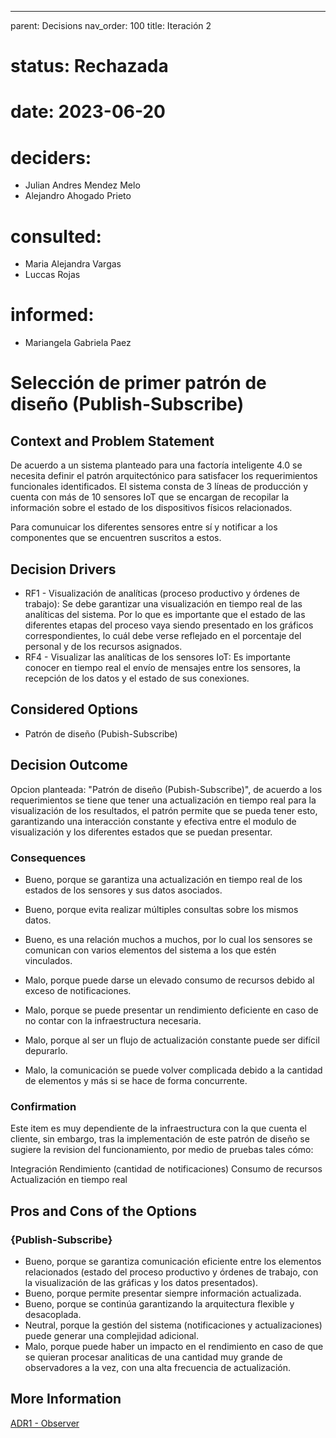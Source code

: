 ---
parent: Decisions
nav_order: 100
title: Iteración 2

# status: Rechazada
# date: 2023-06-20
# deciders: 
  * Julian Andres Mendez Melo
  * Alejandro Ahogado Prieto 
# consulted: 
  * Maria Alejandra Vargas
  * Luccas Rojas
# informed:
  * Mariangela Gabriela Paez

# Selección de primer patrón de diseño (Publish-Subscribe)

## Context and Problem Statement

De acuerdo a un sistema planteado para una factoría inteligente 4.0 se necesita definir el patrón arquitectónico para satisfacer los requerimientos funcionales identificados. El sistema consta de 3 líneas de producción y cuenta con más de 10 sensores IoT que se encargan de recopilar la información sobre el estado de los dispositivos físicos relacionados.

Para comunuicar los diferentes sensores entre sí y notificar a los componentes que se encuentren suscritos a estos. 

## Decision Drivers

* RF1 - Visualización de analíticas (proceso productivo y órdenes de trabajo): Se debe garantizar una visualización en tiempo real de las analíticas del sistema. Por lo que es importante que el estado de las diferentes etapas del proceso vaya siendo presentado en los gráficos correspondientes, lo cuál debe verse reflejado en el porcentaje del personal y de los recursos asignados.
* RF4 - Visualizar las analíticas de los sensores IoT: Es importante conocer en tiempo real el envío de mensajes entre los sensores, la recepción de los datos y el estado de sus conexiones.

## Considered Options

* Patrón de diseño (Pubish-Subscribe)

## Decision Outcome

Opcion planteada: "Patrón de diseño (Pubish-Subscribe)", de acuerdo a los requerimientos se tiene que tener una actualización en tiempo real para la visualización de los resultados, el patrón permite que se pueda tener esto, garantizando una interacción constante y efectiva entre el modulo de visualización y los diferentes estados que se puedan presentar.

### Consequences
* Bueno, porque se garantiza una actualización en tiempo real de los estados de los sensores y sus datos asociados.
* Bueno, porque evita realizar múltiples consultas sobre los mismos datos.
* Bueno, es una relación muchos a muchos, por lo cual los sensores se comunican con varios elementos del sistema a los que estén vinculados. 

* Malo, porque puede darse un elevado consumo de recursos debido al exceso de notificaciones.
* Malo, porque se puede presentar un rendimiento deficiente en caso de no contar con la infraestructura necesaria.
* Malo, porque al ser un flujo de actualización constante puede ser difícil depurarlo.
* Malo, la comunicación se puede volver complicada debido a la cantidad de elementos y más si se hace de forma concurrente. 
   
### Confirmation
Este item es muy dependiente de la infraestructura con la que cuenta el cliente, sin embargo, tras la implementación de este patrón de diseño se sugiere la revision del funcionamiento, por medio de pruebas tales cómo:

Integración
Rendimiento (cantidad de notificaciones)
Consumo de recursos
Actualización en tiempo real

## Pros and Cons of the Options

### {Publish-Subscribe}

* Bueno, porque se garantiza comunicación eficiente entre los elementos relacionados (estado del proceso productivo y órdenes de trabajo, con la visualización de las gráficas y los datos presentados).
* Bueno, porque permite presentar siempre información actualizada.
* Bueno, porque se continúa garantizando la arquitectura flexible y desacoplada.
* Neutral, porque la gestión del sistema (notificaciones y actualizaciones) puede generar una complejidad adicional.
* Malo, porque puede haber un impacto en el rendimiento en caso de que se quieran procesar analiticas de una cantidad muy grande de observadores a la vez, con una alta frecuencia de actualización.

## More Information

[ADR1 - Observer](https://github.com/luccasrojas/ANT_Taller1/blob/Senior-Iteracion1/Iteracion2_ADR_2.md)

